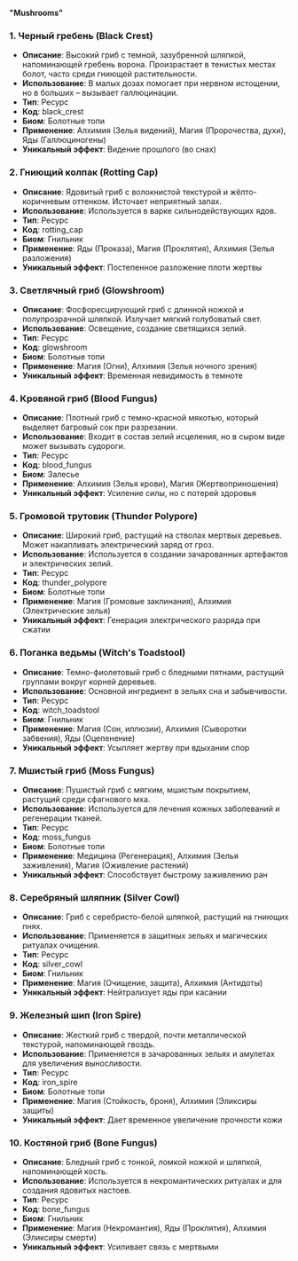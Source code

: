 **"Mushrooms"**  

### 1. **Черный гребень** (Black Crest)  
- **Описание**: Высокий гриб с темной, зазубренной шляпкой, напоминающей гребень ворона. Произрастает в тенистых местах болот, часто среди гниющей растительности.  
- **Использование**: В малых дозах помогает при нервном истощении, но в больших – вызывает галлюцинации.  
- **Тип**: Ресурс  
- **Код**: black_crest  
- **Биом**: Болотные топи  
- **Применение**: Алхимия (Зелья видений), Магия (Пророчества, духи), Яды (Галлюциногены)  
- **Уникальный эффект**: Видение прошлого (во снах)  

### 2. **Гниющий колпак** (Rotting Cap)  
- **Описание**: Ядовитый гриб с волокнистой текстурой и жёлто-коричневым оттенком. Источает неприятный запах.  
- **Использование**: Используется в варке сильнодействующих ядов.  
- **Тип**: Ресурс  
- **Код**: rotting_cap  
- **Биом**: Гнильник  
- **Применение**: Яды (Проказа), Магия (Проклятия), Алхимия (Зелья разложения)  
- **Уникальный эффект**: Постепенное разложение плоти жертвы  

### 3. **Светлячный гриб** (Glowshroom)  
- **Описание**: Фосфоресцирующий гриб с длинной ножкой и полупрозрачной шляпкой. Излучает мягкий голубоватый свет.  
- **Использование**: Освещение, создание светящихся зелий.  
- **Тип**: Ресурс  
- **Код**: glowshroom  
- **Биом**: Болотные топи  
- **Применение**: Магия (Огни), Алхимия (Зелья ночного зрения)  
- **Уникальный эффект**: Временная невидимость в темноте  

### 4. **Кровяной гриб** (Blood Fungus)  
- **Описание**: Плотный гриб с темно-красной мякотью, который выделяет багровый сок при разрезании.  
- **Использование**: Входит в состав зелий исцеления, но в сыром виде может вызывать судороги.  
- **Тип**: Ресурс  
- **Код**: blood_fungus  
- **Биом**: Залесье  
- **Применение**: Алхимия (Зелья крови), Магия (Жертвоприношения)  
- **Уникальный эффект**: Усиление силы, но с потерей здоровья  

### 5. **Громовой трутовик** (Thunder Polypore)  
- **Описание**: Широкий гриб, растущий на стволах мертвых деревьев. Может накапливать электрический заряд от гроз.  
- **Использование**: Используется в создании зачарованных артефактов и электрических зелий.  
- **Тип**: Ресурс  
- **Код**: thunder_polypore  
- **Биом**: Болотные топи  
- **Применение**: Магия (Громовые заклинания), Алхимия (Электрические зелья)  
- **Уникальный эффект**: Генерация электрического разряда при сжатии  

### 6. **Поганка ведьмы** (Witch's Toadstool)  
- **Описание**: Темно-фиолетовый гриб с бледными пятнами, растущий группами вокруг корней деревьев.  
- **Использование**: Основной ингредиент в зельях сна и забывчивости.  
- **Тип**: Ресурс  
- **Код**: witch_toadstool  
- **Биом**: Гнильник  
- **Применение**: Магия (Сон, иллюзии), Алхимия (Сыворотки забвения), Яды (Оцепенение)  
- **Уникальный эффект**: Усыпляет жертву при вдыхании спор  

### 7. **Мшистый гриб** (Moss Fungus)  
- **Описание**: Пушистый гриб с мягким, мшистым покрытием, растущий среди сфагнового мха.  
- **Использование**: Используется для лечения кожных заболеваний и регенерации тканей.  
- **Тип**: Ресурс  
- **Код**: moss_fungus  
- **Биом**: Болотные топи  
- **Применение**: Медицина (Регенерация), Алхимия (Зелья заживления), Магия (Оживление растений)  
- **Уникальный эффект**: Способствует быстрому заживлению ран  

### 8. **Серебряный шляпник** (Silver Cowl)  
- **Описание**: Гриб с серебристо-белой шляпкой, растущий на гниющих пнях.  
- **Использование**: Применяется в защитных зельях и магических ритуалах очищения.  
- **Тип**: Ресурс  
- **Код**: silver_cowl  
- **Биом**: Гнильник  
- **Применение**: Магия (Очищение, защита), Алхимия (Антидоты)  
- **Уникальный эффект**: Нейтрализует яды при касании  

### 9. **Железный шип** (Iron Spire)  
- **Описание**: Жесткий гриб с твердой, почти металлической текстурой, напоминающей гвоздь.  
- **Использование**: Применяется в зачарованных зельях и амулетах для увеличения выносливости.  
- **Тип**: Ресурс  
- **Код**: iron_spire  
- **Биом**: Болотные топи  
- **Применение**: Магия (Стойкость, броня), Алхимия (Эликсиры защиты)  
- **Уникальный эффект**: Дает временное увеличение прочности кожи  

### 10. **Костяной гриб** (Bone Fungus)  
- **Описание**: Бледный гриб с тонкой, ломкой ножкой и шляпкой, напоминающей кость.  
- **Использование**: Используется в некромантических ритуалах и для создания ядовитых настоев.  
- **Тип**: Ресурс  
- **Код**: bone_fungus  
- **Биом**: Гнильник  
- **Применение**: Магия (Некромантия), Яды (Проклятия), Алхимия (Эликсиры смерти)  
- **Уникальный эффект**: Усиливает связь с мертвыми  

